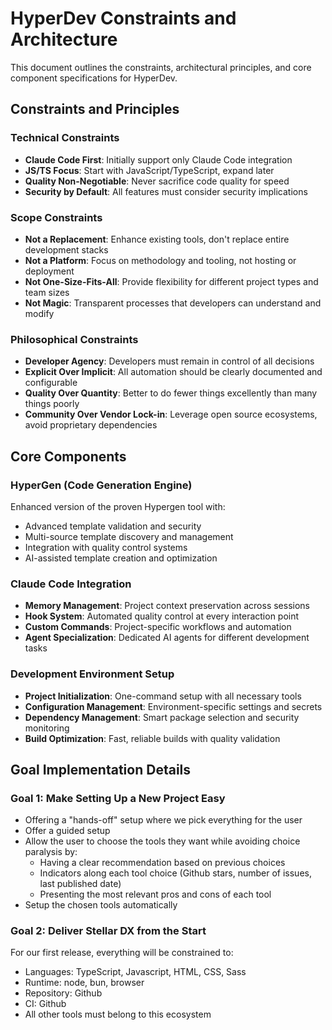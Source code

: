 # HyperDev Constraints and Architecture

This document outlines the constraints, architectural principles, and core component specifications for HyperDev.

## Constraints and Principles

### Technical Constraints
- **Claude Code First**: Initially support only Claude Code integration
- **JS/TS Focus**: Start with JavaScript/TypeScript, expand later
- **Quality Non-Negotiable**: Never sacrifice code quality for speed
- **Security by Default**: All features must consider security implications

### Scope Constraints
- **Not a Replacement**: Enhance existing tools, don't replace entire development stacks
- **Not a Platform**: Focus on methodology and tooling, not hosting or deployment
- **Not One-Size-Fits-All**: Provide flexibility for different project types and team sizes
- **Not Magic**: Transparent processes that developers can understand and modify

### Philosophical Constraints
- **Developer Agency**: Developers must remain in control of all decisions
- **Explicit Over Implicit**: All automation should be clearly documented and configurable
- **Quality Over Quantity**: Better to do fewer things excellently than many things poorly
- **Community Over Vendor Lock-in**: Leverage open source ecosystems, avoid proprietary dependencies

## Core Components

### HyperGen (Code Generation Engine)

Enhanced version of the proven Hypergen tool with:

- Advanced template validation and security
- Multi-source template discovery and management
- Integration with quality control systems
- AI-assisted template creation and optimization

### Claude Code Integration

- **Memory Management**: Project context preservation across sessions
- **Hook System**: Automated quality control at every interaction point  
- **Custom Commands**: Project-specific workflows and automation
- **Agent Specialization**: Dedicated AI agents for different development tasks

### Development Environment Setup
- **Project Initialization**: One-command setup with all necessary tools
- **Configuration Management**: Environment-specific settings and secrets
- **Dependency Management**: Smart package selection and security monitoring
- **Build Optimization**: Fast, reliable builds with quality validation

## Goal Implementation Details

### Goal 1: Make Setting Up a New Project Easy

- Offering a "hands-off" setup where we pick everything for the user
- Offer a guided setup 
- Allow the user to choose the tools they want while avoiding choice paralysis by:
  - Having a clear recommendation based on previous choices
  - Indicators along each tool choice (Github stars, number of issues, last published date)
  - Presenting the most relevant pros and cons of each tool
- Setup the chosen tools automatically

### Goal 2: Deliver Stellar DX from the Start

For our first release, everything will be constrained to:

- Languages: TypeScript, Javascript, HTML, CSS, Sass
- Runtime: node, bun, browser
- Repository: Github
- CI: Github
- All other tools must belong to this ecosystem